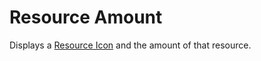 # Resource Amount

Displays a [Resource Icon](/?path=/story/base-resourceicon--default) and the amount of that resource.
